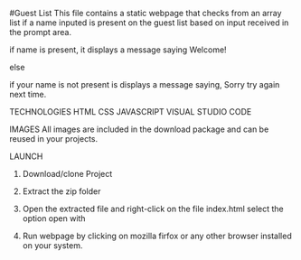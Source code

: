 #Guest List
This file contains a static webpage that checks from an array list if a name inputed is present on the guest list based on input received in the prompt area.

if name is present, it displays a message saying Welcome!

else 

if your name is not present is displays a message saying, Sorry try again next time.

TECHNOLOGIES 
HTML
CSS
JAVASCRIPT
VISUAL STUDIO CODE


IMAGES
All images are included in the download package and can be reused in your projects. 

LAUNCH
1. Download/clone Project

2. Extract the zip folder

3. Open the extracted file and right-click on the file index.html select the option open with

4. Run webpage by clicking on mozilla firfox or any other browser installed on your system.




